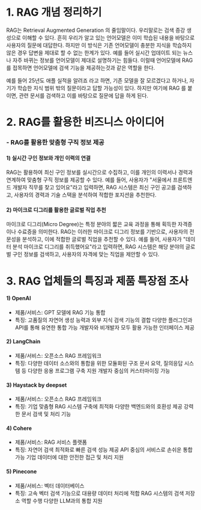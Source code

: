 # 1. RAG 개념 정리하기


RAG는 Retrieval Augmented Generation 의 줄임말이다. 우리말로는 검색 증강 생성으로 이해할 수 있다.
흔히 우리가 알고 있는 언어모델은 이미 학습된 내용을 바탕으로 사용자의 질문에 대답한다.
하지만 이 방식은 기존 언어모델이 충분한 지식을 학습하지 않은 경우 답변을 제대로 할 수 없는 한계가 있다. 예를 들어 실시간 업데이트 되는 뉴스나 자주 바뀌는 정보를 언어모델이 제대로 설명하기는 힘들다.
이럴때 언어모델에 RAG를 접목하면 언어모델에 검색 기능을 제공하는것과 같은 역할을 한다.

예를 들어 25년도 애플 실적을 알려죠 라고 하면, 기존 모델을 잘 모르겠다고 하거나, 자기가 학습한 지식 범위 밖의 질문이라고 답할 가능성이 있다.
하지만 여기에 RAG 를 붙이면, 관련 문서를 검색하고 이를 바탕으로 질문에 답을 하게 된다.




# 2. RAG를 활용한 비즈니스 아이디어

### - RAG를 활용한 맞춤형 구직 정보 제공

#### 1) 실시간 구인 정보와 개인 이력의 연결 

RAG는 활용하여 최신 구인 정보를 실시간으로 수집하고, 이를 개인의 이력서나 경력과 연계하여 맞춤형 구직 정보를 제공할 수 있다. 
예를 들어, 사용자가 "서울에서 프론트엔드 개발자 직무를 찾고 있어요"라고 입력하면, RAG 시스템은 최신 구인 공고를 검색하고, 사용자의 경력과 기술 스택을 분석하여 적합한 포지션을 추천한다.

#### 2) 마이크로 디그리를 활용한 글로벌 직업 추천

마이크로 디그리(Micro Degree)는 특정 분야의 짧은 교육 과정을 통해 획득한 자격증이나 수료증을 의미한다. RAG는 이러한 마이크로 디그리 정보를 기반으로, 사용자의 전문성을 분석하고, 이에 적합한 글로벌 직업을 추천할 수 있다. 
예를 들어, 사용자가 "데이터 분석 마이크로 디그리를 취득했어요"라고 입력하면, RAG 시스템은 해당 분야의 글로벌 구인 정보를 검색하고, 사용자의 자격에 맞는 직업을 제안할 수 있다.



# 3. RAG 업체들의 특징과 제품 특장점 조사

#### 1) OpenAI
- 제품/서비스: GPT 모델에 RAG 기능 통합
- 특징: 고품질의 자연어 생성 능력과 외부 지식 검색 기능의 결합
       다양한 플러그인과 API를 통해 유연한 통합 가능
       개발자와 비개발자 모두 활용 가능한 인터페이스 제공​

#### 2) LangChain
- 제품/서비스: 오픈소스 RAG 프레임워크
- 특징: 다양한 데이터 소스와의 통합을 위한 모듈화된 구조
       문서 요약, 질의응답 시스템 등 다양한 응용 프로그램 구축 지원
       개발자 중심의 커스터마이징 가능​

#### 3) Haystack by deepset
- 제품/서비스: 오픈소스 RAG 프레임워크
- 특징: 기업 맞춤형 RAG 시스템 구축에 최적화
       다양한 백엔드와의 호환성 제공
       강력한 문서 검색 및 처리 기능

#### 4) Cohere
- 제품/서비스: RAG 서비스 플랫폼
- 특징: 자연어 검색 최적화로 빠른 검색 성능 제공
       API 중심의 서비스로 손쉬운 통합 가능
       기업 데이터에 대한 안전한 접근 및 처리 지원

#### 5) Pinecone
- 제품/서비스: 벡터 데이터베이스
- 특징: 고속 벡터 검색 기능으로 대용량 데이터 처리에 적합
       RAG 시스템의 검색 저장소 역할 수행
       다양한 LLM과의 통합 지원​


